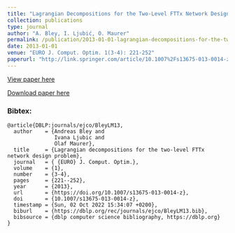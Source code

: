 ```yaml
---
title: "Lagrangian Decompositions for the Two-Level FTTx Network Design Problem"
collection: publications
type: journal
author: "A. Bley, I. Ljubić, O. Maurer"
permalink: /publication/2013-01-01-lagrangian-decompositions-for-the-two-level-fttx-network-design-problem
date: 2013-01-01
venue: "EURO J. Comput. Optim. 1(3-4): 221-252"
paperurl: "http://link.springer.com/article/10.1007%2Fs13675-013-0014-z"
---
```


[View paper here](http://link.springer.com/article/10.1007%2Fs13675-013-0014-z)

[Download paper here]({{site.url}}/docs/http://opus4.kobv.de/opus4-matheon/frontdoor/index/index/docId/1241)

### Bibtex:

```
@article{DBLP:journals/ejco/BleyLM13,
  author    = {Andreas Bley and
               Ivana Ljubic and
               Olaf Maurer},
  title     = {Lagrangian decompositions for the two-level FTTx network design problem},
  journal   = { {EURO} J. Comput. Optim.},
  volume    = {1},
  number    = {3-4},
  pages     = {221--252},
  year      = {2013},
  url       = {https://doi.org/10.1007/s13675-013-0014-z},
  doi       = {10.1007/s13675-013-0014-z},
  timestamp = {Sun, 02 Oct 2022 15:34:07 +0200},
  biburl    = {https://dblp.org/rec/journals/ejco/BleyLM13.bib},
  bibsource = {dblp computer science bibliography, https://dblp.org}
}
```
